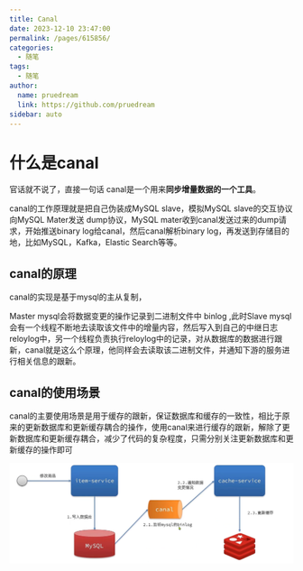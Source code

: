 ```yaml
---
title: Canal
date: 2023-12-10 23:47:00
permalink: /pages/615856/
categories: 
  - 随笔
tags: 
  - 随笔
author: 
  name: pruedream
  link: https://github.com/pruedream
sidebar: auto
---
```


 # 什么是canal

官话就不说了，直接一句话 canal是一个用来**同步增量数据的一个工具**。

canal的工作原理就是把自己伪装成MySQL slave，模拟MySQL slave的交互协议向MySQL Mater发送 dump协议，MySQL mater收到canal发送过来的dump请求，开始推送binary log给canal，然后canal解析binary log，再发送到存储目的地，比如MySQL，Kafka，Elastic Search等等。

## canal的原理

canal的实现是基于mysql的主从复制，

Master mysql会将数据变更的操作记录到二进制文件中 binlog ,此时Slave mysql 会有一个线程不断地去读取该文件中的增量内容，然后写入到自己的中继日志 reloylog中，另一个线程负责执行reloylog中的记录，对从数据库的数据进行跟新，canal就是这么个原理，他同样会去读取该二进制文件，并通知下游的服务进行相关信息的跟新。

## canal的使用场景

canal的主要使用场景是用于缓存的跟新，保证数据库和缓存的一致性，相比于原来的更新数据库和更新缓存耦合的操作，使用canal来进行缓存的跟新，解除了更新数据库和更新缓存耦合，减少了代码的复杂程度，只需分别关注更新数据库和更新缓存的操作即可

![img](https://raw.githubusercontent.com/pruedream/PictureBed/main/image/2910022-20230901172921745-339032687.png)